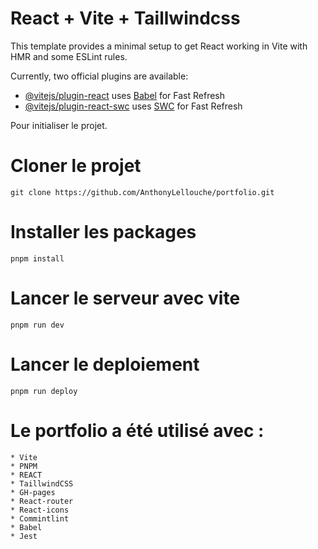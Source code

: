 # React + Vite + Taillwindcss

This template provides a minimal setup to get React working in Vite with HMR and some ESLint rules.

Currently, two official plugins are available:

- [@vitejs/plugin-react](https://github.com/vitejs/vite-plugin-react/blob/main/packages/plugin-react/README.md) uses [Babel](https://babeljs.io/) for Fast Refresh
- [@vitejs/plugin-react-swc](https://github.com/vitejs/vite-plugin-react-swc) uses [SWC](https://swc.rs/) for Fast Refresh

Pour initialiser le projet. 

# Cloner le projet

    git clone https://github.com/AnthonyLellouche/portfolio.git

# Installer les packages 

    pnpm install

# Lancer le serveur avec vite

    pnpm run dev

# Lancer le deploiement

    pnpm run deploy

# Le portfolio a été utilisé avec :

    * Vite 
    * PNPM
    * REACT
    * TaillwindCSS
    * GH-pages
    * React-router
    * React-icons
    * Commintlint
    * Babel
    * Jest

